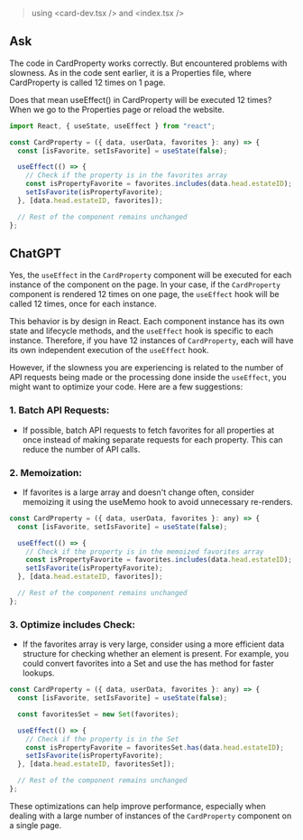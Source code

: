 > using <card-dev.tsx /> and <index.tsx />

## Ask 

The code in CardProperty works correctly.
But encountered problems with slowness. 
As in the code sent earlier, it is a Properties file,
where CardProperty is called 12 times on 1 page.

Does that mean useEffect() in CardProperty will be executed 12 times?
When we go to the Properties page or reload the website.

```js
import React, { useState, useEffect } from "react";

const CardProperty = ({ data, userData, favorites }: any) => {
  const [isFavorite, setIsFavorite] = useState(false);

  useEffect(() => {
    // Check if the property is in the favorites array
    const isPropertyFavorite = favorites.includes(data.head.estateID);
    setIsFavorite(isPropertyFavorite);
  }, [data.head.estateID, favorites]);

  // Rest of the component remains unchanged
};
```

## ChatGPT

Yes, the `useEffect` in the `CardProperty` component will be executed for each instance of the component on the page. In your case, if the `CardProperty` component is rendered 12 times on one page, the `useEffect` hook will be called 12 times, once for each instance.

This behavior is by design in React. Each component instance has its own state and lifecycle methods, and the `useEffect` hook is specific to each instance. Therefore, if you have 12 instances of `CardProperty`, each will have its own independent execution of the `useEffect` hook.

However, if the slowness you are experiencing is related to the number of API requests being made or the processing done inside the `useEffect`, you might want to optimize your code. Here are a few suggestions:

### 1. Batch API Requests:

- If possible, batch API requests to fetch favorites for all properties at once instead of making separate requests for each property. This can reduce the number of API calls.

### 2. Memoization:

- If favorites is a large array and doesn't change often, consider memoizing it using the useMemo hook to avoid unnecessary re-renders.

```jsx
const CardProperty = ({ data, userData, favorites }: any) => {
  const [isFavorite, setIsFavorite] = useState(false);

  useEffect(() => {
    // Check if the property is in the memoized favorites array
    const isPropertyFavorite = favorites.includes(data.head.estateID);
    setIsFavorite(isPropertyFavorite);
  }, [data.head.estateID, favorites]);

  // Rest of the component remains unchanged
};
```

### 3. Optimize includes Check:

- If the favorites array is very large, consider using a more efficient data structure for checking whether an element is present. For example, you could convert favorites into a Set and use the has method for faster lookups.

```jsx
const CardProperty = ({ data, userData, favorites }: any) => {
  const [isFavorite, setIsFavorite] = useState(false);

  const favoritesSet = new Set(favorites);

  useEffect(() => {
    // Check if the property is in the Set
    const isPropertyFavorite = favoritesSet.has(data.head.estateID);
    setIsFavorite(isPropertyFavorite);
  }, [data.head.estateID, favoritesSet]);

  // Rest of the component remains unchanged
};
```

These optimizations can help improve performance, especially when dealing with a large number of instances of the `CardProperty` component on a single page.

